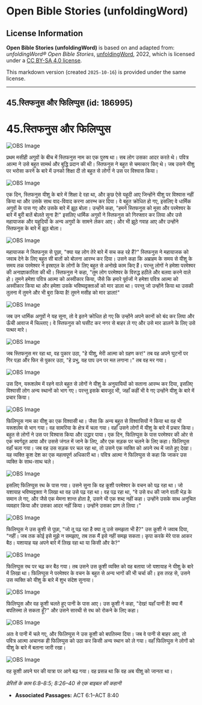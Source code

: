# Open Bible Stories (unfoldingWord)

## License Information

**Open Bible Stories (unfoldingWord)** is based on and adapted from: _unfoldingWord® Open Bible Stories_, [unfoldingWord](https://unfoldingword.org/utw), 2022, which is licensed under a [CC BY-SA 4.0 license](https://creativecommons.org/licenses/by-sa/4.0/legalcode.en).

This markdown version (created `2025-10-16`) is provided under the same license.



--------------------------------

## 45.स्तिफनुस और फिलिप्पुस (id: 186995)

45\.स्तिफनुस और फिलिप्पुस
=========================

![OBS Image](https://cdn.aquifer.bible/aquifer-content/resources/UWOBS/jpg/360px/obs-en-45-01.jpg)

प्रथम मसीही अगुवों के बीच में स्तिफनुस नाम का एक पुरुष था। सब लोग उसका आदर करते थे। पवित्र आत्मा ने उसे बहुत सामर्थ और बुद्धि प्रदान की थी। स्तिफनुस ने बहुत से चमत्कार किए थे। जब उसने यीशु पर भरोसा करने के बारे में उनको शिक्षा दी तो बहुत से लोगों ने उस पर विश्वास किया।

![OBS Image](https://cdn.aquifer.bible/aquifer-content/resources/UWOBS/jpg/360px/obs-en-45-02.jpg)

एक दिन, स्तिफनुस यीशु के बारे में शिक्षा दे रहा था, और कुछ ऐसे यहूदी आए जिन्होंने यीशु पर विश्वास नहीं किया था और उसके साथ वाद\-विवाद करना आरम्भ कर दिया। वे बहुत क्रोधित हो गए, इसलिए वे धार्मिक अगुवों के पास गए और उसके बारे में झूठ बोला। उन्होंने कहा, "हमने स्तिफनुस को मूसा और परमेश्वर के बारे में बुरी बातें बोलते सुना है!" इसलिए धार्मिक अगुवों ने स्तिफनुस को गिरफ्तार कर लिया और उसे महायाजक और यहूदियों के अन्य अगुवों के सामने लेकर आए। और भी झूठे गवाह आए और उन्होंने स्तिफनुस के बारे में झूठ बोला।

![OBS Image](https://cdn.aquifer.bible/aquifer-content/resources/UWOBS/jpg/360px/obs-en-45-03.jpg)

महायाजक ने स्तिफनुस से पूछा, "क्या यह लोग तेरे बारे में सच कह रहे हैं?" स्तिफनुस ने महायाजक को जवाब देने के लिए बहुत सी बातों को बोलना आरम्भ कर दिया। उसने कहा कि अब्राहम के समय से यीशु के समय तक परमेश्वर ने इस्राएल के लोगों के लिए बहुत से अनोखे काम किए हैं। परन्तु लोगों ने हमेशा परमेश्वर की अनाज्ञाकारिता की थी। स्तिफनुस ने कहा, "तुम लोग परमेश्वर के विरुद्ध हठीले और बलवा करने वाले हो। तुमने हमेशा पवित्र आत्मा को अस्वीकार किया, जैसे कि हमारे पूर्वजों ने हमेशा पवित्र आत्मा को अस्वीकार किया था और हमेशा उसके भविष्यद्वक्ताओं को मार डाला था। परन्तु जो उन्होंने किया था उसकी तुलना में तुमने और भी बुरा किया है! तुमने मसीह को मार डाला!"

![OBS Image](https://cdn.aquifer.bible/aquifer-content/resources/UWOBS/jpg/360px/obs-en-45-04.jpg)

जब उन धार्मिक अगुवों ने यह सुना, तो वे इतने क्रोधित हो गए कि उन्होंने अपने कानों को बंद कर लिया और ऊँची आवाज में चिल्लाए। वे स्तिफनुस को घसीट कर नगर से बाहर ले गए और उसे मार डालने के लिए उसे पत्थर मारे।

![OBS Image](https://cdn.aquifer.bible/aquifer-content/resources/UWOBS/jpg/360px/obs-en-45-05.jpg)

जब स्तिफनुस मर रहा था, वह पुकार उठा, "हे यीशु, मेरी आत्मा को ग्रहण कर!" तब वह अपने घुटनों पर गिर पड़ा और फिर से पुकार उठा, "हे प्रभु, यह पाप उन पर मत लगाना।" तब वह मर गया।

![OBS Image](https://cdn.aquifer.bible/aquifer-content/resources/UWOBS/jpg/360px/obs-en-45-06.jpg)

उस दिन, यरूशलेम में रहने वाले बहुत से लोगों ने यीशु के अनुयायियों को सताना आरम्भ कर दिया, इसलिए विश्वासी लोग अन्य स्थानों को भाग गए। परन्तु इसके बावजूद भी, जहाँ कहीं भी वे गए उन्होंने यीशु के बारे में प्रचार किया।

![OBS Image](https://cdn.aquifer.bible/aquifer-content/resources/UWOBS/jpg/360px/obs-en-45-07.jpg)

फिलिप्पुस नाम का यीशु का एक विश्वासी था। जैसा कि अन्य बहुत से विश्वासियों ने किया था वह भी यरूशलेम से भाग गया। वह सामरिया के क्षेत्र में चला गया। वहाँ उसने लोगों में यीशु के बारे में प्रचार किया। बहुत से लोगों ने उस पर विश्वास किया और उद्धार पाया। एक दिन, फिलिप्पुस के पास परमेश्वर की ओर से एक स्वर्गदूत आया और उससे जंगल में जाने के लिए, और एक सड़क पर चलने के लिए कहा। फिलिप्पुस वहाँ चला गया। जब वह उस सड़क पर चल रहा था, तो उसने एक व्यक्ति को अपने रथ में जाते हुए देखा। यह व्यक्ति कूश देश का एक महत्वपूर्ण अधिकारी था। पवित्र आत्मा ने फिलिप्पुस से कहा कि जाकर उस व्यक्ति के साथ\-साथ चले।

![OBS Image](https://cdn.aquifer.bible/aquifer-content/resources/UWOBS/jpg/360px/obs-en-45-08.jpg)

इसलिए फिलिप्पुस रथ के पास गया। उसने सुना कि वह कूशी परमेश्वर के वचन को पढ़ रहा था। जो यशायाह भविष्यद्वक्ता ने लिखा था वह उसे पढ़ रहा था। वह पढ़ रहा था, "वे उसे वध की जाने वाली भेड़ के समान ले गए, और जैसे एक मेमना शान्त होता है, उसने भी एक शब्द नहीं कहा। उन्होंने उसके साथ अनुचित व्यवहार किया और उसका आदर नहीं किया। उन्होंने उसका प्राण ले लिया।"

![OBS Image](https://cdn.aquifer.bible/aquifer-content/resources/UWOBS/jpg/360px/obs-en-45-09.jpg)

फिलिप्पुस ने उस कूशी से पूछा, "जो तू पढ़ रहा है क्या तू उसे समझता भी है?" उस कूशी ने जवाब दिया, "नहीं। जब तक कोई इसे मुझे न समझाए, तब तक मैं इसे नहीं समझ सकता। कृपा करके मेरे पास आकर बैठ। यशायाह यह अपने बारे में लिख रहा था या किसी और के?"

![OBS Image](https://cdn.aquifer.bible/aquifer-content/resources/UWOBS/jpg/360px/obs-en-45-10.jpg)

फिलिप्पुस रथ पर चढ़ कर बैठ गया। तब उसने उस कूशी व्यक्ति को वह बताया जो यशायाह ने यीशु के बारे में लिखा था। फिलिप्पुस ने परमेश्वर के वचन के बहुत से अन्य भागों की भी चर्चा की। इस तरह से, उसने उस व्यक्ति को यीशु के बारे में शुभ संदेश सुनाया।

![OBS Image](https://cdn.aquifer.bible/aquifer-content/resources/UWOBS/jpg/360px/obs-en-45-11.jpg)

फिलिप्पुस और वह कूशी चलते हुए पानी के पास आए। उस कूशी ने कहा, "देख! यहाँ पानी है! क्या मैं बपतिस्मा ले सकता हूँ?" और उसने सारथी से रथ को रोकने के लिए कहा।

![OBS Image](https://cdn.aquifer.bible/aquifer-content/resources/UWOBS/jpg/360px/obs-en-45-12.jpg)

अतः वे पानी में चले गए, और फिलिप्पुस ने उस कूशी को बपतिस्मा दिया। जब वे पानी से बाहर आए, तो पवित्र आत्मा अचानक ही फिलिप्पुस को उठा कर किसी अन्य स्थान को ले गया। वहाँ फिलिप्पुस ने लोगों को यीशु के बारे में बताना जारी रखा।

![OBS Image](https://cdn.aquifer.bible/aquifer-content/resources/UWOBS/jpg/360px/obs-en-45-13.jpg)

वह कूशी अपने घर की यात्रा पर आगे बढ़ गया। वह प्रसन्न था कि वह अब यीशु को जानता था।

*प्रेरितों के काम 6:8–8:5; 8:26–40 से एक बाइबल की कहानी*

* **Associated Passages:** ACT 6:1–ACT 8:40

